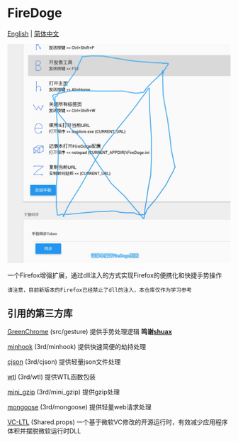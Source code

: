 # FireDoge

[English](README.md) | [简体中文](README_ZH.md) 

![gesture](gesture.jpg)

一个Firefox增强扩展，通过dll注入的方式实现Firefox的便携化和快捷手势操作

`请注意，目前新版本的Firefox已经禁止了dll的注入，本仓库仅作为学习参考`



## 引用的第三方库

[GreenChrome](https://gitee.com/shuax/GreenChrome) (src/gesture) 提供手势处理逻辑  **鸣谢[shuax](https://github.com/shuax)**

[minhook](https://github.com/TsudaKageyu/minhook) (3rd/minhook) 提供快速简便的劫持处理

[cjson](https://github.com/DaveGamble/cJSON) (3rd/cjson) 提供轻量json文件处理

[wtl](https://github.com/dacci/wtl) (3rd/wtl) 提供WTL函数包装

[mini_gzip](https://github.com/shuax/mini_gzip) (3rd/mini_gzip) 提供gzip处理

[mongoose](https://github.com/cesanta/mongoose) (3rd/mongoose) 提供轻量web请求处理

[VC-LTL](https://github.com/Chuyu-Team/VC-LTL) (Shared.props) 一个基于微软VC修改的开源运行时，有效减少应用程序体积并摆脱微软运行时DLL